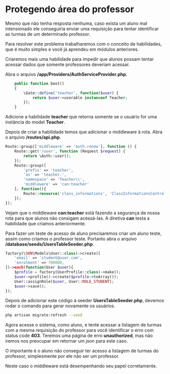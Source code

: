 # Protegendo área do professor

Mesmo que não tenha resposta nenhuma, caso exista um aluno mal intensionado ele conseguiria enviar uma requisição para tentar identificar as turmas de um determinado professor.

Para resolver este problema trabalharemos com o conceito de habilidades, que é muito simples e você já aprendeu em módulos anteriores.

Criaremos mais uma habilidade para impedir que alunos possam tentar acessar dados que somente professores deveriam acessar.

Abra o arquivo **/app/Providers/AuthServiceProvider.php**.

```php
    public function boot()
    {
        \Gate::define('teacher', function($user) {
            return $user->userable instanceof Teacher;
        });
    }
```

Adicione a habilidade **teacher** que retorna somente se o usuário for uma instância do model **Teacher**.

Depois de criar a habilidade temos que adicionar o middleware à rota. Abra o arquivo **/routes/api.php**.

```php
Route::group(['middleware' => 'auth.renew'], function () {
    Route::get('/user', function (Request $request) {
        return \Auth::user();
    });
    Route::group([
        'prefix' => 'teacher', 
        'as' => 'teacher.', 
        'namespace' => 'Teacher\\',
        'middleware' => 'can:teacher'
    ], function(){
        Route::resource('class_informations', 'ClassInformationsController', ['only' => ['index', 'show']]);
    });
});
```

Vejam que o middleware **can:teacher** está fazendo a segurança de nossa rota para que alunos não consigam acessá-las. A diretiva **can** testa a habilidade que criamos anteriormente.

Para fazer um teste de acesso de aluno precisaremos criar um aluno teste, assim como criamos o professor teste. Portanto abra o arquivo **/database/seeds/UsersTableSeeder.php**.

```php
factory(\SON\Models\User::class)->create([
    'email' => 'student@user.com',
    'enrolment' => 700000,
])->each(function(User $user){
    $profile = factory(UserProfile::class)->make();
    $user->profile()->create($profile->toArray());
    User::assignRole($user, User::ROLE_STUDENT);
    $user->save();
});
```

Depois de adicionar este código à seeder **UsersTableSeeder.php**, devemos rodar o comando para gerar novamente os usuários.

```sh
php artisan migrate:refresh --seed
```

Agora acesse o sistema, como aluno, e tente acessar a listagem de turmas com a mesma requisição do professor para você identificar o erro com status code **403**. Teremos uma página de erro **unauthorized**, mas não iremos nos preocupar em retornar um json para este caso.

O importante é o aluno não conseguir ter acesso a listagem de turmas do professor, simplesmente por ele não ser um professor.

Neste caso o middleware está desempenhando seu papel corretamente.